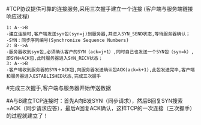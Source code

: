 #TCP协议提供可靠的连接服务,采用三次握手建立一个连接 (客户端与服务端链接响应过程)

```
1: A-->B  
-建立连接时,客户端发送syn包(syn=j)到服务器,并进入SYN_SEND状态,等待服务器确认；
-SYN：同步序列编号(Synchronize Sequence Numbers)
2: B-->A
-服务器收到syn包,必须确认客户的SYN（ack=j+1）,同时自己也发送一个SYN包（syn=k）,即SYN+ACK包,此时服务器进入SYN_RECV状态；
3: A-->B
-客户端收到服务器的SYN＋ACK包,向服务器发送确认包ACK(ack=k+1),此包发送完毕,客户端和服务器进入ESTABLISHED状态,完成三次握手

```
#完成三次握手,客户端与服务器开始传送数据

#A与B建立TCP连接时：首先A向B发SYN（同步请求），然后B回复SYN搜索+ACK（同步请求应答），最后A回复ACK确认，这样TCP的一次连接（三次握手）的过程就建立了！
